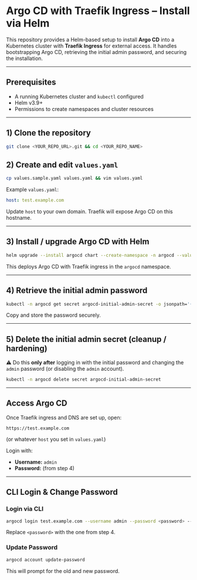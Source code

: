 # Argo CD with Traefik Ingress – Install via Helm

This repository provides a Helm-based setup to install **Argo CD** into a Kubernetes cluster with **Traefik Ingress** for external access.
It handles bootstrapping Argo CD, retrieving the initial admin password, and securing the installation.

---

## Prerequisites

* A running Kubernetes cluster and `kubectl` configured
* Helm v3.9+
* Permissions to create namespaces and cluster resources

---

## 1) Clone the repository

```bash
git clone <YOUR_REPO_URL>.git && cd <YOUR_REPO_NAME>
```

## 2) Create and edit `values.yaml`

```bash
cp values.sample.yaml values.yaml && vim values.yaml
```

Example `values.yaml`:

```yaml
host: test.example.com
```

Update `host` to your own domain.
Traefik will expose Argo CD on this hostname.

---

## 3) Install / upgrade Argo CD with Helm

```bash
helm upgrade --install argocd chart --create-namespace -n argocd --values values.yaml
```

This deploys Argo CD with Traefik ingress in the `argocd` namespace.

---

## 4) Retrieve the initial admin password

```bash
kubectl -n argocd get secret argocd-initial-admin-secret -o jsonpath='{.data.password}' | base64 -d && echo
```

Copy and store the password securely.

---

## 5) Delete the initial admin secret (cleanup / hardening)

⚠️ Do this **only after** logging in with the initial password and changing the `admin` password (or disabling the `admin` account).

```bash
kubectl -n argocd delete secret argocd-initial-admin-secret
```

---

## Access Argo CD

Once Traefik ingress and DNS are set up, open:

```
https://test.example.com
```

(or whatever `host` you set in `values.yaml`)

Login with:

* **Username:** `admin`
* **Password:** (from step 4)

---

## CLI Login & Change Password

### Login via CLI

```bash
argocd login test.example.com --username admin --password <password> --insecure
```

Replace `<password>` with the one from step 4.

### Update Password

```bash
argocd account update-password
```

This will prompt for the old and new password.
